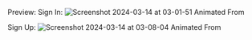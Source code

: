 Preview:
Sign In:
![Screenshot 2024-03-14 at 03-01-51 Animated From](https://github.com/FLDevelopers/sliding-signIn-signUp-form/assets/43763049/ad1d8a40-4b97-426c-925b-023cbd8b8059)

Sign Up:
![Screenshot 2024-03-14 at 03-08-04 Animated From](https://github.com/FLDevelopers/sliding-signIn-signUp-form/assets/43763049/5eb7b240-4e6b-44ca-b489-66d7ab095bb9)
